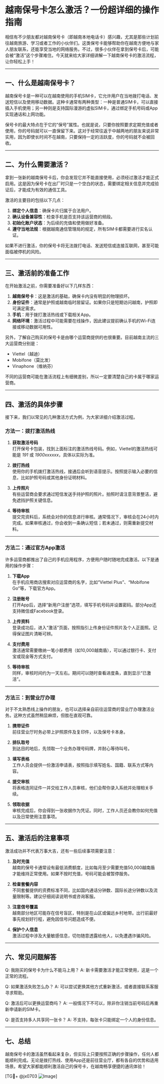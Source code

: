 # 越南保号卡怎么激活？一份超详细的操作指南

相信有不少朋友都对越南保号卡（即越南本地电话卡）感兴趣，尤其是那些计划前往越南旅游、学习或者工作的小伙伴们。这类保号卡能够帮助你在越南方便地与家人朋友联系，还能享受当地的网络服务。不过，很多小伙伴在拿到保号卡后，可能会被“激活”这个步骤难住。今天就来给大家详细讲解一下越南保号卡的激活流程，让你轻松上手！

---

## 一、什么是越南保号卡？

越南保号卡是一种可以在越南使用的手机SIM卡，它允许用户在当地拨打电话、发送短信以及使用移动数据。这种卡通常有两种类型：一种是普通SIM卡，可以直接插入手机使用；另一种则是支持国际漫游的虚拟SIM卡，通过绑定手机号码或App实现通话和上网功能。

保号卡的最大特点在于它的“保号”属性。也就是说，只要你按照要求定期充值或者使用，你的号码就可以一直保留下来。这对于经常往返于中越两地的朋友来说非常实用，因为即使长时间不在越南，只要保持一定的活跃度，你的号码就不会被回收。

---

## 二、为什么需要激活？

拿到一张新的越南保号卡后，你会发现它并不能直接使用，必须经过激活才能正式启用。这是因为保号卡在出厂时只是一个空白的状态，需要绑定相关信息并完成验证后，才能成为有效的通信工具。

激活的主要目的包括以下几点：
1. **绑定个人信息**：确保卡片归属于合法用户。
2. **确认设备兼容性**：检查手机是否支持该运营商的频段。
3. **初始化账户状态**：为后续的充值和使用做好准备。
4. **遵守当地法规**：根据越南通信管理局的规定，所有SIM卡都需要进行实名认证。

如果不进行激活，你的保号卡将无法拨打电话、发送短信或连接互联网，甚至可能面临被停机的风险。

---

## 三、激活前的准备工作

在开始激活之前，你需要准备好以下几样东西：
1. **越南保号卡**：这是激活的基础，确保卡内没有明显的物理损坏。
2. **身份证件**：通常是护照或越南临时居留证。如果你只是短期访问越南，护照即可满足需求。
3. **手机**：用于拨打激活热线或下载相关App。
4. **网络环境**：激活过程中可能需要在线操作，因此建议提前确认手机的Wi-Fi连接或移动数据可用性。

另外，了解自己购买的保号卡是由哪个运营商提供的也很重要。目前越南主流的三大运营商分别是：
- Viettel（越迪）
- Mobifone（莫比发）
- Vinaphone（维纳芬）

不同的运营商可能在激活流程上有细微差别，所以一定要清楚自己的卡属于哪家运营商。

---

## 四、激活的具体步骤

接下来，我们以常见的几种激活方式为例，为大家详细介绍激活过程。

### 方法一：拨打激活热线

1. **获取激活号码**  
   打开保号卡包装，找到上面标注的激活热线号码。例如，Viettel的激活热线可能是 *191* 或 *1900xxxxxx*，具体以实际为准。

2. **拨打热线**  
   使用你的手机拨打激活热线，接通后会听到语音提示。按照提示输入必要的信息，比如护照号码或其他身份证明材料。

3. **上传照片**  
   有些运营商会要求通过短信发送手持护照的照片。拍照时请注意背景整洁，避免遮挡护照关键信息。

4. **等待审核**  
   提交完资料后，系统会对你的信息进行审核。通常情况下，审核会在24小时内完成。如果审核通过，你会收到一条确认短信；若未通过，则需重新提交材料。

---

### 方法二：通过官方App激活

许多运营商都推出了自己的手机应用程序，方便用户随时随地完成激活。以下是通用的操作步骤：

1. **下载App**  
   在手机应用商店搜索对应运营商的名字，比如“Viettel Plus”、“Mobifone Go”等，下载官方App。

2. **注册账号**  
   打开App后，选择“新用户注册”选项，填写手机号码并设置密码。部分App还支持微信或Facebook登录。

3. **上传资料**  
   登录成功后，进入“激活”页面，按照指引上传身份证件照片及个人正面照。记得保证图片清晰可辨。

4. **支付费用**  
   激活通常需要缴纳一笔小额费用（如10,000越南盾），可以通过银行卡、支付宝或现金等方式支付。

5. **等待审核**  
   同样，审核时间约为一天左右。期间可以随时查看进度条，直到显示“已激活”。

---

### 方法三：到营业厅办理

对于不太熟悉线上操作的朋友，也可以选择亲自前往运营商的营业厅办理激活业务。这种方式虽然稍显麻烦，但胜在直观可靠。

1. **携带证件**  
   前往营业厅时务必带上护照原件及复印件，以及保号卡本身。

2. **排队取号**  
   到达目的地后，先领取一个业务办理号码牌，并耐心等待叫号。

3. **填写表格**  
   工作人员会提供一份激活申请表，按照指示填写姓名、国籍、联系方式等内容。

4. **提交审核**  
   将表格连同证件一并交给工作人员审核，他们会帮你录入系统并处理相关手续。

5. **领取收据**  
   审核完成后，你会得到一张收据作为凭证。同时，工作人员还会教你如何充值以及日常使用注意事项。

---

## 五、激活后的注意事项

激活成功并不代表万事大吉，还有一些后续事项需要注意：

1. **及时充值**  
   越南的保号卡通常设有最低消费额度，比如每月至少需要充值50,000越南盾才能维持正常使用。如果不按时充值，号码可能会被暂停服务。

2. **检查套餐内容**  
   不同套餐提供的资费标准不同，比如国内通话分钟数、国际长途分钟数以及流量限制等。建议仔细阅读说明书或咨询客服。

3. **注意信号覆盖**  
   越南部分地区可能存在信号盲区，特别是在山区或偏远乡村地带。出行前最好事先规划好行程，避免因信号问题造成不便。

4. **保护个人信息**  
   激活过程中涉及大量敏感信息，切勿随意透露给他人，以免遭遇诈骗风险。

---

## 六、常见问题解答

Q: 我刚买的保号卡为什么不能马上用？
A: 新卡需要激活才能正常使用，这是一个正常的流程。

Q: 如果激活失败怎么办？
A: 可以尝试更换其他方式重新激活，或者直接联系客服寻求帮助。

Q: 激活后可以更换运营商吗？
A: 一般情况下不可以，除非你注销当前号码后再重新申请新的SIM卡。

Q: 是否支持多人共享同一张卡？
A: 不支持，每张卡只能绑定一个人的身份信息。

---

## 七、总结

越南保号卡的激活虽然看起来复杂，但实际上只要按照正确的步骤操作，任何人都能顺利完成。无论是拨打热线、使用App还是前往营业厅，都有各自的优势和适用场景。希望大家都能顺利激活自己的保号卡，在越南畅享便捷的通讯体验！

[TG💪+ @jx0703 ![Image](https://github.com/user-attachments/assets/dbca1d08-cadb-493c-b0ec-ad6f7a83f270)]
